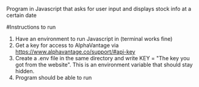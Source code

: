 Program in Javascript that asks for user input and displays stock info at a certain date

#Instructions to run

1. Have an environment to run Javascript in (terminal works fine)
2. Get a key for access to AlphaVantage via https://www.alphavantage.co/support/#api-key
3. Create a .env file in the same directory and write KEY = "The key you got from the website". This is an environment variable that should stay hidden.
4. Program should be able to run

